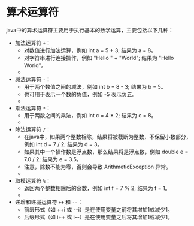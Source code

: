 # 算术运算符

java中的算术运算符主要用于执行基本的数学运算，主要包括以下几种：

- 加法运算符 `+`：
    - 对数值进行加法运算，例如 int a = 5 + 3; 结果为 a = 8。
    - 对字符串进行连接操作，例如 "Hello " + "World"; 结果为 "Hello World"。
    - 
- 减法运算符 `-`：
    - 用于两个数值之间的减法，例如 int b = 8 - 3; 结果为 b = 5。
    - 也可用于表示一个数的负值，例如 -5 表示负五。
    - 
- 乘法运算符 `*`：
    - 用于两数之间的乘法，例如 int c = 4 * 2; 结果为 c = 8。
    - 
- 除法运算符 `/`：
    - 在java中，如果两个整数相除，结果将被截断为整数，不保留小数部分，例如 int d = 7 / 2; 结果为 d = 3。
    - 如果其中一个操作数是浮点数，那么结果将是浮点数，例如 double e = 7.0 / 2; 结果为 e = 3.5。
    - 注意，除数不能为零，否则会导致 ArithmeticException 异常。
    - 
- 取模运算符 `%`：
    - 返回两个整数相除后的余数，例如 int f = 7 % 2; 结果为 f = 1。
    - 
- 递增和递减运算符 `++` 和 `--`：
    - 前缀形式（如 ++i 或 --i）是在使用变量之前将其增加1或减少1。
    - 后缀形式（如 i++ 或 i--）是在使用变量之后将其增加1或减少1。